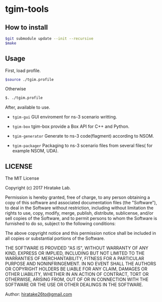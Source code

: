 # tgim-tools

## How to install

```sh
$git submodule update --init --recursive
$make
```

## Usage

First, load profile.

```sh
$source ./tgim.profile
```

Otherwise

```sh
$. ./tgim.profile
```

After, available to use.

- `tgim-gui`
GUI enviroment for ns-3 scenario writting.

- `tgim-box`
tgim-box provide a Box API for C++ and Python.

- `tgim-generator`
Generate to ns-3 code(flagment) according to NSOM.

- `tgim-packager`
Packaging to ns-3 scenario files from several files( for example NSOM, UDA).

LICENSE
-------

The MIT License

Copyright (c) 2017 Hiratake Lab.

Permission is hereby granted, free of charge, to any person obtaining a copy of this software and associated documentation files (the "Software"), to deal in the Software without restriction, including without limitation the rights to use, copy, modify, merge, publish, distribute, sublicense, and/or sell copies of the Software, and to permit persons to whom the Software is furnished to do so, subject to the following conditions:

The above copyright notice and this permission notice shall be included in all copies or substantial portions of the Software.

THE SOFTWARE IS PROVIDED "AS IS", WITHOUT WARRANTY OF ANY KIND, EXPRESS OR IMPLIED, INCLUDING BUT NOT LIMITED TO THE WARRANTIES OF MERCHANTABILITY, FITNESS FOR A PARTICULAR PURPOSE AND NONINFRINGEMENT. IN NO EVENT SHALL THE AUTHORS OR COPYRIGHT HOLDERS BE LIABLE FOR ANY CLAIM, DAMAGES OR OTHER LIABILITY, WHETHER IN AN ACTION OF CONTRACT, TORT OR OTHERWISE, ARISING FROM, OUT OF OR IN CONNECTION WITH THE SOFTWARE OR THE USE OR OTHER DEALINGS IN THE SOFTWARE.

Author: hiratake26to@gmail.com
